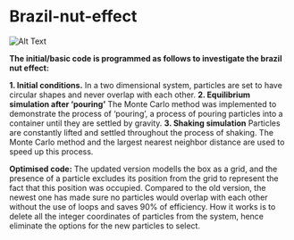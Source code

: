 # Brazil-nut-effect
![Alt Text](https://github.com/JialunSimonLiu/Brazil-nut-effect/blob/main/Picture.png)

**The initial/basic code is programmed as follows to investigate the brazil nut effect:**

**1. Initial conditions.** In a two dimensional system, particles are set to have circular shapes and never overlap with each other.
**2. Equilibrium simulation after ‘pouring’** The Monte Carlo method was implemented to demonstrate the process of ‘pouring’, a
process of pouring particles into a container until they are settled by gravity.
**3. Shaking simulation** Particles are constantly lifted and settled throughout the process of shaking. The Monte Carlo method and the largest nearest neighbor distance are used to speed up this process.

**Optimised code:** The updated version modells the box as a grid, and the presence of a particle excludes its position from the grid to represent the fact that this position was occupied. Compared to the old version, the newest one has made sure no particles would overlap with each other without the use of loops and saves 90% of efficiency. How it works is to delete all the integer coordinates of particles from the system, hence eliminate the options for the new particles to select.

